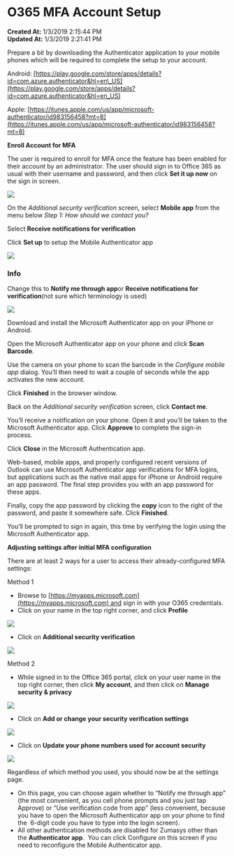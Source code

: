 # O365 MFA Account Setup

**Created At:** 1/3/2019 2:15:44 PM  
**Updated At:** 1/3/2019 2:21:41 PM  




Prepare a bit by downloading the Authenticator application to your mobile phones which will be required to complete the setup to your account.

Android: [https://play.google.com/store/apps/details?id=com.azure.authenticator&hl=en\_US](https://play.google.com/store/apps/details?id=com.azure.authenticator&hl=en_US)

Apple: [https://itunes.apple.com/us/app/microsoft-authenticator/id983156458?mt=8](https://itunes.apple.com/us/app/microsoft-authenticator/id983156458?mt=8)



**Enroll Account for MFA**

The user is required to enroll for MFA once the feature has been enabled for their account by an administrator. The user should sign in to Office 365 as usual with their username and password, and then click **Set it up now** on the sign in screen.

![](https://static.helpjuice.com/helpjuice_production/uploads/upload/image/3556/direct/1546525035928-1546525035928.jpg)

On the *Additional security verification* screen, select **Mobile app** from the menu below *Step 1: How should we contact you?*

Select **Receive notifications for verification**

Click **Set up** to setup the Mobile Authenticator app



![](https://static.helpjuice.com/helpjuice_production/uploads/upload/image/3556/direct/1546525058539-1546525058539.jpg)

### Info

Change this to **Notify me through app**or **Receive notifications for verification**(not sure which terminology is used)

![](https://static.helpjuice.com/helpjuice_production/uploads/upload/image/3556/direct/1546525152582-1546525152582.jpg)

Download and install the Microsoft Authenticator app on your iPhone or Android.

Open the Microsoft Authenticator app on your phone and click **Scan Barcode**.



Use the camera on your phone to scan the barcode in the *Configure mobile app* dialog. You’ll then need to wait a couple of seconds while the app activates the new account.

Click **Finished** in the browser window.

Back on the *Additional security verification* screen, click **Contact me**.

You’ll receive a notification on your phone. Open it and you’ll be taken to the Microsoft Authenticator app. Click **Approve** to complete the sign-in process.

Click **Close** in the Microsoft Authentication app.

Web-based, mobile apps, and properly configured recent versions of Outlook can use Microsoft Authenticator app verifications for MFA logins, but applications such as the native mail apps for iPhone or Android require an app password. The final step provides you with an app password for these apps.

Finally, copy the app password by clicking the **copy** icon to the right of the password, and paste it somewhere safe. Click **Finished**.

You’ll be prompted to sign in again, this time by verifying the login using the Microsoft Authenticator app.





**Adjusting settings after initial MFA configuration**

There are at least 2 ways for a user to access their already-configured MFA settings:

Method 1

- Browse to [https://myapps.microsoft.com](https://myapps.microsoft.com) and sign in with your O365 credentials.
- Click on your name in the top right corner, and click **Profile**


**![](https://static.helpjuice.com/helpjuice_production/uploads/upload/image/3556/direct/1546525189736-1546525189736.jpg)**



- Click on **Additional security verification**


![](https://static.helpjuice.com/helpjuice_production/uploads/upload/image/3556/direct/1546525228902-1546525228902.jpg)

Method 2

- While signed in to the Office 365 portal, click on your user name in the top right corner, then click **My account**, and then click on **Manage security & privacy**


![](https://static.helpjuice.com/helpjuice_production/uploads/upload/image/3556/direct/1546525251159-1546525251159.jpg)

- Click on **Add or change your security verification settings**


**![](https://static.helpjuice.com/helpjuice_production/uploads/upload/image/3556/direct/1546525259850-1546525259850.jpg)**

- Click on **Update your phone numbers used for account security**


![](https://static.helpjuice.com/helpjuice_production/uploads/upload/image/3556/direct/1546525269438-1546525269438.jpg)



Regardless of which method you used, you should now be at the settings page.

- On this page, you can choose again whether to “Notify me through app” (the most convenient, as you cell phone prompts and you just tap Approve) or “Use verification code from app” (less convenient, because you have to open the Microsoft Authenticator app on your phone to find the  6-digit code you have to type into the login screen).
- All other authentication methods are disabled for Zumasys other than the **Authenticator app**.  You can click Configure on this screen if you need to reconfigure the Mobile Authenticator app.

